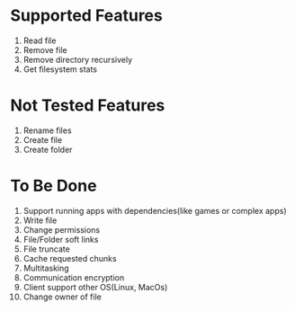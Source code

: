 # Supported Features
1. Read file
2. Remove file
3. Remove directory recursively
4. Get filesystem stats

# Not Tested Features
1. Rename files
2. Create file
3. Create folder

# To Be Done
1. Support running apps with dependencies(like games or complex apps)
2. Write file
3. Change permissions
4. File/Folder soft links
5. File truncate
6. Cache requested chunks
7. Multitasking
8. Communication encryption
9. Client support other OS(Linux, MacOs)
10. Change owner of file
